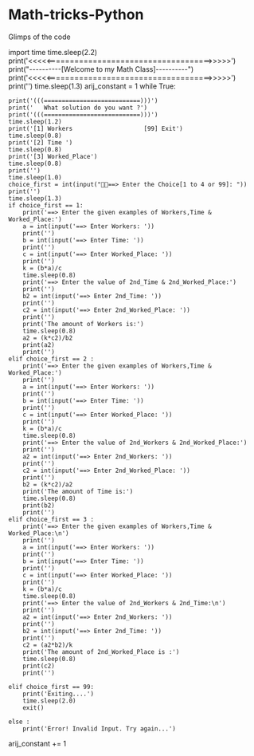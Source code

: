 # Math-tricks-Python
Glimps of the code

import time
time.sleep(2.2)
print('<<<<<====================================>>>>>')
print("----------[Welcome to my Math Class]----------")
print('<<<<<====================================>>>>>')
print('')
time.sleep(1.3)
arij_constant = 1
while True:
	
	print('(((===========================)))')
	print('   What solution do you want ?')
	print('(((===========================)))')
	time.sleep(1.2)
	print('[1] Workers                    [99] Exit')
	time.sleep(0.8)
	print('[2] Time ')
	time.sleep(0.8)
	print('[3] Worked_Place')
	time.sleep(0.8)
	print('')
	time.sleep(1.0)
	choice_first = int(input("👨‍💻️==> Enter the Choice[1 to 4 or 99]: "))
	print('')
	time.sleep(1.3)
	if choice_first == 1:
		print('==> Enter the given examples of Workers,Time & Worked_Place:')
		a = int(input('==> Enter Workers: '))
		print('')
		b = int(input('==> Enter Time: '))
		print('')
		c = int(input('==> Enter Worked_Place: '))
		print('')
		k = (b*a)/c
		time.sleep(0.8)
		print('==> Enter the value of 2nd_Time & 2nd_Worked_Place:')
		print('')
		b2 = int(input('==> Enter 2nd_Time: '))
		print('')
		c2 = int(input('==> Enter 2nd_Worked_Place: '))
		print('')
		print('The amount of Workers is:')
		time.sleep(0.8)
		a2 = (k*c2)/b2
		print(a2)
		print('')
	elif choice_first == 2 :
		print('==> Enter the given examples of Workers,Time & Worked_Place:')
		print('')
		a = int(input('==> Enter Workers: '))
		print('')
		b = int(input('==> Enter Time: '))
		print('')
		c = int(input('==> Enter Worked_Place: '))
		print('')
		k = (b*a)/c
		time.sleep(0.8)
		print('==> Enter the value of 2nd_Workers & 2nd_Worked_Place:')
		print('')
		a2 = int(input('==> Enter 2nd_Workers: '))
		print('')
		c2 = int(input('==> Enter 2nd_Worked_Place: '))
		print('')
		b2 = (k*c2)/a2
		print('The amount of Time is:')
		time.sleep(0.8)
		print(b2)
		print('')
	elif choice_first == 3 :
		print('==> Enter the given examples of Workers,Time & Worked_Place:\n')
		print('')
		a = int(input('==> Enter Workers: '))
		print('')
		b = int(input('==> Enter Time: '))
		print('')
		c = int(input('==> Enter Worked_Place: '))
		print('')
		k = (b*a)/c
		time.sleep(0.8)
		print('==> Enter the value of 2nd_Workers & 2nd_Time:\n')
		print('')
		a2 = int(input('==> Enter 2nd_Workers: '))
		print('')
		b2 = int(input('==> Enter 2nd_Time: '))
		print('')
		c2 = (a2*b2)/k
		print('The amount of 2nd_Worked_Place is :')
		time.sleep(0.8)
		print(c2)
		print('')
		
	elif choice_first == 99:
		print('Exiting....')
		time.sleep(2.0)
		exit()
		
	else :
		print('Error! Invalid Input. Try again...')

arij_constant += 1



